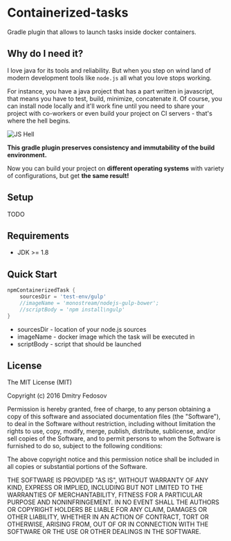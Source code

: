 # Containerized-tasks

Gradle plugin that allows to launch tasks inside docker containers.

## Why do I need it?

I love java for its tools and reliability. But when you step on wind land of modern development
tools like `node.js` all what you love stops working.

For instance, you have a java project that has a part written in javascript, that means you
have to test, build, minimize, concatenate it. Of course, you can install node locally and it'll work
fine until you need to share your project with co-workers or even build your project on CI servers -
that's where the hell begins.

![JS Hell](http://www.toonbarn.com/wordpress/wp-content/uploads/2012/04/Finn-is-losing-it-giving-up.jpg)

**This gradle plugin preserves consistency and immutability of the build environment.**

Now you can build your project on **different operating systems** with variety of configurations, but
get **the same result!**

## Setup

TODO

## Requirements

* JDK >= 1.8

## Quick Start

```groovy
npmContainerizedTask {
    sourcesDir = 'test-env/gulp'
    //imageName = 'monostream/nodejs-gulp-bower';
    //scriptBody = 'npm install\ngulp'
}
```
* sourcesDir - location of your node.js sources
* imageName - docker image which the task will be executed in
* scriptBody - script that should be launched

## License

The MIT License (MIT)

Copyright (c) 2016 Dmitry Fedosov

Permission is hereby granted, free of charge, to any person obtaining a copy of this software and associated
documentation files (the "Software"), to deal in the Software without restriction, including without limitation the
rights to use, copy, modify, merge, publish, distribute, sublicense, and/or sell copies of the Software, and to permit
persons to whom the Software is furnished to do so, subject to the following conditions:

The above copyright notice and this permission notice shall be included in all copies or substantial portions of the
Software.

THE SOFTWARE IS PROVIDED "AS IS", WITHOUT WARRANTY OF ANY KIND, EXPRESS OR IMPLIED, INCLUDING BUT NOT LIMITED TO THE
WARRANTIES OF MERCHANTABILITY, FITNESS FOR A PARTICULAR PURPOSE AND NONINFRINGEMENT. IN NO EVENT SHALL THE AUTHORS OR
COPYRIGHT HOLDERS BE LIABLE FOR ANY CLAIM, DAMAGES OR OTHER LIABILITY, WHETHER IN AN ACTION OF CONTRACT, TORT OR
OTHERWISE, ARISING FROM, OUT OF OR IN CONNECTION WITH THE SOFTWARE OR THE USE OR OTHER DEALINGS IN THE SOFTWARE.